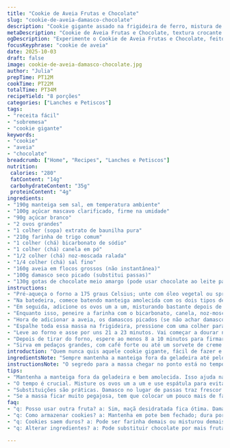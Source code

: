 ```yaml
---
title: "Cookie de Aveia Frutas e Chocolate"
slug: "cookie-de-aveia-damasco-chocolate"
description: "Cookie gigante assado na frigideira de ferro, mistura de aveia, frutas secas substituindo passas por damasco e gotas de chocolate meio amargo. Massa amanteigada com especiarias que deixam aroma incrível, textura levemente crocante fora e macia por dentro. O uso de fermento e especiarias ajustado para sabor equilibrado, tempos de forno ligeiramente alterados para assar perfeitamente sem queimar. Uma receita versátil, gostosa e prática, que revela os ingreientes com diferenças sutis e funcionais, ideal pra quem não quer gastar tempo nem sujar muito louça."
metaDescription: "Cookie de Aveia Frutas e Chocolate, textura crocante e macia, feito na frigideira. Uma delícia prática e saborosa para qualquer hora."
ogDescription: "Experimente o Cookie de Aveia Frutas e Chocolate, feito na frigideira. Textura incrível e sabor rico. Perfeito para compartilhar."
focusKeyphrase: "cookie de aveia"
date: 2025-10-03
draft: false
image: cookie-de-aveia-damasco-chocolate.jpg
author: "Julia"
prepTime: PT12M
cookTime: PT22M
totalTime: PT34M
recipeYield: "8 porções"
categories: ["Lanches e Petiscos"]
tags:
- "receita fácil"
- "sobremesa"
- "cookie gigante"
keywords:
- "cookie"
- "aveia"
- "chocolate"
breadcrumb: ["Home", "Recipes", "Lanches e Petiscos"]
nutrition: 
 calories: "280"
 fatContent: "14g"
 carbohydrateContent: "35g"
 proteinContent: "4g"
ingredients:
- "190g manteiga sem sal, em temperatura ambiente"
- "100g açúcar mascavo clarificado, firme na umidade"
- "90g açúcar branco"
- "2 ovos grandes"
- "1 colher (sopa) extrato de baunilha pura"
- "210g farinha de trigo comum"
- "1 colher (chá) bicarbonato de sódio"
- "1 colher (chá) canela em pó"
- "1/2 colher (chá) noz-moscada ralada"
- "1/4 colher (chá) sal fino"
- "160g aveia em flocos grossos (não instantânea)"
- "100g damasco seco picado (substitui passas)"
- "130g gotas de chocolate meio amargo (pode usar chocolate ao leite para variar)"
instructions:
- "Pré-aqueça o forno a 175 graus Celsius; unte com óleo vegetal ou spray antiaderente sua frigideira de ferro fundido, daquela maneira que evita grudar de verdade; importantíssimo limpar bem a frigideira antes pra evitar cheiro rançoso ou gordura residual que queima e amarga o cookie depois."
- "Na batedeira, comece batendo manteiga amolecida com os dois tipos de açúcar até virar um creme claro e aerado; um segredo é não acelerar demais pra não derreter a manteiga, senão o cookie fica pesado e sem estrutura boa."
- "Em seguida, adicione os ovos um a um, misturando bastante depois de cada adição pra incorporar ar e volume; junte a baunilha e mexa só para dispersar."
- "Enquanto isso, peneire a farinha com o bicarbonato, canela, noz-moscada e sal; isso evita bolotinhas e garante fermentação uniforme. Misture aos ingredientes úmidos em velocidade baixa, ou com espátula, só até desaparecer a farinha - aqui tem que cuidar pra não bater demais, ou a farinha cria glúten e endurece."
- "Hora de adicionar a aveia, os damascos picados (se não achar damasco, pode trocar por maçã desidratada em cubos pequenos, também fica bom) e as gotas de chocolate. Misture delicadamente, sem espremer, para preservar leveza e textura."
- "Espalhe toda essa massa na frigideira, pressione com uma colher para nivelar, não precisa achatar demais senão perde aquela textura de cookie grosso e macio por dentro; se quiser, jogue mais gotas de chocolate no topo, dá um visual apetitoso e reforça aquele sabor chocolatudo no topo crocante."
- "Leve ao forno e asse por uns 21 a 23 minutos. Vai começar a dourar nas bordas e no topo, a textura muda quando o topo fica firme ao toque, mas o interior ainda macio - o ideal é a borda ficar leve e crocante, o centro meio mole, não duro como pão. Dica: se o palito sair com migalhas úmidas, tá no ponto."
- "Depois de tirar do forno, espere ao menos 8 a 10 minutos para firmar; é a fase chave pro cookie não quebrar demais ao cortar, o calor residual termina tudo. Não resista muito senão acaba friando e perde um pouco da graça do quentinho derretido do chocolate."
- "Sirva em pedaços grandes, com café forte ou até um sorvete de creme simples pra quem não dispensa a sobremesa gelada."
introduction: "Quem nunca quis aquele cookie gigante, fácil de fazer e com aquela mistura de texturas entre crocante e macio? Aprendi esse jeito de preparar na frigideira de ferro fundido e nunca mais quis voltar para assar cookies no tabuleiro. O cheiro da canela com noz-moscada durante o cozimento cria um ambiente acolhedor na cozinha, mesmo antes de abrir o forno. Substituir as passas tradicionais por damascos rende uma doçura menos enjoativa e dá um toque de frescor. A manteiga na temperatura certa faz toda a diferença no resultado final, medida essencial para não errar o ponto da massa, evitando que fique pesada ou seca. Tudo isso com um preparo rápido e mínimo de louça para lavar, quando puxar fome na hora certa, é tiro certo."
ingredientsNote: "Sempre mantenha a manteiga fora da geladeira até pelo menos 30 minutos antes, assim ela bate melhor e incorpora ar na massa, essencial para textura leve. O açúcar mascavo precisa estar úmido, caso contrário seu cookie fica duro ou sem aquela umidade característica. Trocar a farinha de trigo comum pela integral rende um cookie mais denso e rústico, mas nada impede se preferir. Atenção na aveia: flocos muito finos ou instantâneos podem deixar a massa seca e grudenta, o ideal são flocos grossos para dar mordida marcante. Quanto às frutas secas, troque passas por damascos ou até tâmaras bem picadas; essas opções trazem sabor diferente e um pouco mais doce, evitando o amargo típico das passas. Chocolate meio amargo derrama sabor intenso, mas se quiser algo mais doce use ao leite ou até um mix dos dois para contraste."
instructionsNote: "O segredo para a massa chegar no ponto está no tempo e na ordem: primeiro bater a manteiga e os açúcares até obter creme claro, depois adicionar ovos aos poucos para garantir estrutura e ar; farinha deve ser adicionada com cuidado para não desenvolver glúten demais, o que deixaria o cookie pesado. Use sempre uma espátula para misturar ingredientes secos e complementos finais, isso evita massa endurecida e garante pedaços de aveia e gotas de chocolate preservados. Na hora de assar, não possa abrir o forno antes dos 15 minutos, isso evita que a massa murche; observe as bordas que devem começar a dourar e o topo que fica firme, um toque delicado é o melhor indicador para não passar do ponto. Após assar, a paciência é fundamental. Deixe o cookie esfriar um pouco dentro da frigideira para firmar, isso evita que se quebre ao cortar e deixa a textura mais harmoniosa. Caso faça o dobro para festa, recomendo usar duas frigideiras, fica muito mais prático e evita que não asse direito por excesso de massa."
tips:
- "Mantenha a manteiga fora da geladeira e bem amolecida. Isso ajuda na mistura e evita cookie pesado; não pule essa parte. O açúcar mascavo úmido é essencial; se estiver seco, cookie pode ficar duro. A farinha deve ser peneirada; isso dá leveza, evita bolinhas. Não exagere na mistura, isso cria glúten e endurece a massa. Mantenha a paciência ao deixar esfriar; garante estrutura melhor ao cortar."
- "O tempo é crucial. Misture os ovos um a um e use espátula para evitar excesso de ritmo; é fácil perder a leveza. Na hora de assar, não abra o forno antes de 15 minutos. Isso é vital para manter a umidade. Procure as bordas douradas e o topo firme, mas não totalmente seco. Limpe a frigideira antes, a gordura queimar amarga tudo."
- "Substituições são práticas. Damasco no lugar de passas traz frescor e doçura menos enjoativa. Pode usar maçã desidratada em cubos; o gosto muda e é bom. Troque chocolate meio amargo por ao leite ou misture. Textura muda até o ponto final. Valha-se de um palito para testá-los; se sair com migalhas, está no ponto exato. Isso ajuda a evitar o excesso de tempo no forno."
- "Se a massa ficar muito pegajosa, tem que colocar um pouco mais de farinha ou deixar descansar na geladeira por 10 a 15 minutos. Isso ajuda. Mas não exagere, senão vira um peca mais dura. Não se esqueça de fazer isso depois que misturar tudo. Se decidir dobrar a receita, use duas frigideiras; menos chance de queimar massa. Isso é mais prático na hora de assar."
faq:
- "q: Posso usar outra fruta? a: Sim, maçã desidratada fica ótima. Damasco também é melhor. Tâmaras podem ser boas, mas são bem doces. Experimente isso. Verifique se estão bem picadas."
- "q: Como armazenar cookies? a: Mantenha em pote bem fechado; dura por uns 5 dias. Se quiser, congele. Dura até três meses. Isso é bastante. Mas lembre-se de esfriar antes."
- "q: Cookies saem duros? a: Pode ser farinha demais ou misturou demais. Se a manteiga não estava amolecida direito, também pode ser. Revise isso. Não esqueça, misturou com cuidado."
- "q: Alterar ingredientes? a: Pode substituir chocolate por mais frutas, mas não fica igual. Se for usar farinha integral, cookie fica denso e rústico. Tenha isso em mente antes de começar."

---
```

